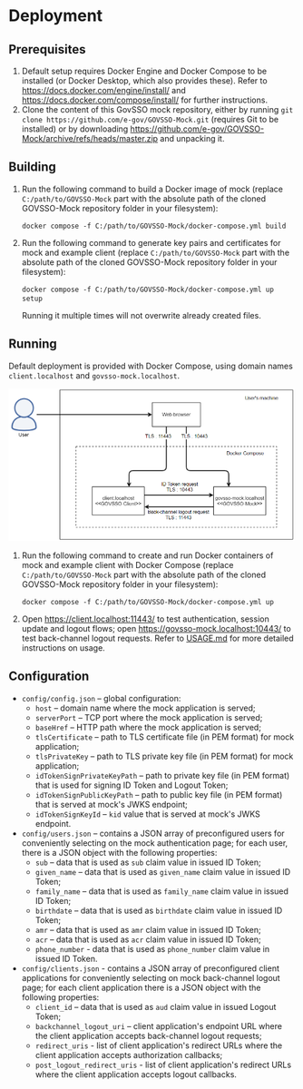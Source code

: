 # Deployment

## Prerequisites

1. Default setup requires Docker Engine and Docker Compose to be installed (or Docker Desktop, which also provides
   these). Refer to https://docs.docker.com/engine/install/ and https://docs.docker.com/compose/install/ for further
   instructions.
2. Clone the content of this GovSSO mock repository, either by running
   `git clone https://github.com/e-gov/GOVSSO-Mock.git` (requires Git to be installed) or by downloading
   https://github.com/e-gov/GOVSSO-Mock/archive/refs/heads/master.zip and unpacking it.

## Building

1. Run the following command to build a Docker image of mock (replace `C:/path/to/GOVSSO-Mock` part with the absolute
   path of the cloned GOVSSO-Mock repository folder in your filesystem):
   ```shell
   docker compose -f C:/path/to/GOVSSO-Mock/docker-compose.yml build
   ```
2. Run the following command to generate key pairs and certificates for mock and example client (replace
   `C:/path/to/GOVSSO-Mock` part with the absolute path of the cloned GOVSSO-Mock repository folder in your filesystem):
   ```shell
   docker compose -f C:/path/to/GOVSSO-Mock/docker-compose.yml up setup
   ```
   Running it multiple times will not overwrite already created files.

## Running

Default deployment is provided with Docker Compose, using domain names `client.localhost` and `govsso-mock.localhost`.

<img src="doc/deployment-docker_compose.png" width="700"/>

1. Run the following command to create and run Docker containers of mock and example client with Docker Compose (replace
   `C:/path/to/GOVSSO-Mock` part with the absolute path of the cloned GOVSSO-Mock repository folder in your filesystem):
   ```shell
   docker compose -f C:/path/to/GOVSSO-Mock/docker-compose.yml up
   ```
2. Open https://client.localhost:11443/ to test authentication, session update and logout flows; open
   https://govsso-mock.localhost:10443/ to test back-channel logout requests. Refer to [USAGE.md](USAGE.md) for more
   detailed instructions on usage.

## Configuration

* `config/config.json` – global configuration:
    * `host` – domain name where the mock application is served;
    * `serverPort` – TCP port where the mock application is served;
    * `baseHref` – HTTP path where the mock application is served;
    * `tlsCertificate` – path to TLS certificate file (in PEM format) for mock application;
    * `tlsPrivateKey` – path to TLS private key file (in PEM format) for mock application;
    * `idTokenSignPrivateKeyPath` – path to private key file (in PEM format) that is used for signing ID Token and
      Logout Token;
    * `idTokenSignPublicKeyPath` – path to public key file (in PEM format) that is served at mock's JWKS endpoint;
    * `idTokenSignKeyId` – `kid` value that is served at mock's JWKS endpoint.
* `config/users.json` – contains a JSON array of preconfigured users for conveniently selecting on the mock
  authentication page; for each user, there is a JSON object with the following properties:
    * `sub` – data that is used as `sub` claim value in issued ID Token;
    * `given_name` – data that is used as `given_name` claim value in issued ID Token;
    * `family_name` – data that is used as `family_name` claim value in issued ID Token;
    * `birthdate` – data that is used as `birthdate` claim value in issued ID Token;
    * `amr` – data that is used as `amr` claim value in issued ID Token;
    * `acr` – data that is used as `acr` claim value in issued ID Token;
    * `phone_number` - data that is used as `phone_number` claim value in issued ID Token.
* `config/clients.json` - contains a JSON array of preconfigured client applications for conveniently selecting on mock
  back-channel logout page; for each client application there is a JSON object with the following properties:
    * `client_id` – data that is used as `aud` claim value in issued Logout Token;
    * `backchannel_logout_uri` – client application's endpoint URL where the client application accepts back-channel
      logout requests;
    * `redirect_uris` - list of client application's redirect URLs where the client application accepts authorization
      callbacks;
    * `post_logout_redirect_uris` - list of client application's redirect URLs where the client application accepts
      logout callbacks.
